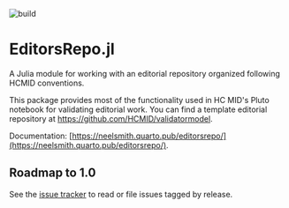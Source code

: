 
![build](https://github.com/HCMID/EditorsRepo.jl/actions/workflows/Documentation.yml/badge.svg)


# EditorsRepo.jl

A Julia module for working with an editorial repository organized following HCMID conventions.

This package provides most of the functionality used in HC MID's Pluto notebook for validating editorial work.  You can find a template editorial repository at <https://github.com/HCMID/validatormodel>.

Documentation: [https://neelsmith.quarto.pub/editorsrepo/](https://neelsmith.quarto.pub/editorsrepo/).

## Roadmap to 1.0

See the [issue tracker](https://github.com/HCMID/EditorsRepo.jl/issues) to read or file issues tagged by release.

